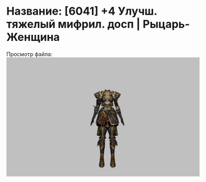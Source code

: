 # Название: [6041] +4 Улучш. тяжелый мифрил. досп | Рыцарь-Женщина

Просмотр файла:
![p010021.png](p010021.png)